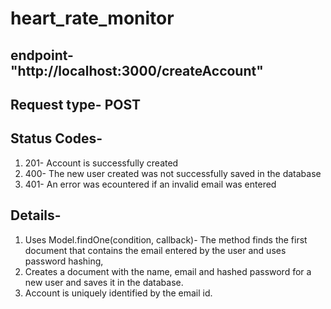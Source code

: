 # heart_rate_monitor
## endpoint- "http://localhost:3000/createAccount"
## Request type- POST
## Status Codes-
1. 201- Account is successfully created
2. 400- The new user created was not successfully saved in the database
3. 401- An error was ecountered if an invalid email was entered

## Details-
1. Uses Model.findOne(condition, callback)- The method finds the first document that contains the email entered by the user and uses password hashing, 
2. Creates a document with the name, email and hashed password for a new user and saves it in the database. 
3. Account is uniquely identified by the email id.



